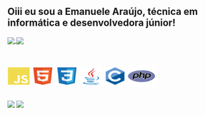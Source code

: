 ## Oiii eu sou a Emanuele Araújo, técnica em informática e desenvolvedora júnior!

<div>
  <a href="https://github.com/manuaraujo15/convoychat">
    <img align="center"  src="https://github-readme-stats.vercel.app/api?username=manuaraujo15&show_icons=true&theme=radical" />
  </a>
  <a href="https://github.com/manuaraujo15/github-readme-stats">
    <img align="center" src="https://github-readme-stats.vercel.app/api/top-langs/?username=manuaraujo15&show_icons=true&theme=radical&layout=compact" />
  </a>
</div>

##

<div style="display: inline_block"><br>
  <img align="center" alt="Js" height="40" width="50" src="https://raw.githubusercontent.com/devicons/devicon/master/icons/javascript/javascript-plain.svg">
  <img align="center" alt="HTML" height="40" width="50" src="https://raw.githubusercontent.com/devicons/devicon/master/icons/html5/html5-original.svg">
  <img align="center" alt="CSS" height="40" width="50" src="https://raw.githubusercontent.com/devicons/devicon/master/icons/css3/css3-original.svg">
  <img align="center" alt="java" height="40" width="50" src="https://raw.githubusercontent.com/devicons/devicon/master/icons/java/java-original.svg">
  <img align="center" alt="c" height="40" width="50" src="https://raw.githubusercontent.com/devicons/devicon/master/icons/c/c-original.svg">
  <img align="center" alt="php" height="50" width="60" src="https://raw.githubusercontent.com/devicons/devicon/master/icons/php/php-original.svg">



</div>
 
  ##
 
<div> 
  <a href = "mailto:contatoemanuelearaujo@gmail.com"><img src="https://img.shields.io/badge/-Gmail-%23333?style=for-the-badge&logo=gmail&logoColor=white" target="_blank"></a>
  <a href="https://www.linkedin.com/in/emanuele-fernanda-ferraz-de-araújo/" target="_blank"><img src="https://img.shields.io/badge/-LinkedIn-%230077B5?style=for-the-badge&logo=linkedin&logoColor=white" target="_blank"></a> 
  
</div>



